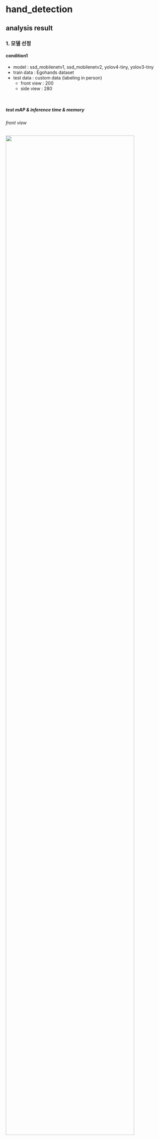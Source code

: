 # hand_detection

## analysis result

### 1. 모델 선정
#### condition1
- model : ssd_mobilenetv1, ssd_mobilenetv2, yolov4-tiny, yolov3-tiny
- train data : Egohands dataset
- test data : custom data (labeling in person)
  - front view : 200
  - side view : 280


<br />

##### test mAP & inference time & memory 
###### front view
<img src="imgs/front_view_result_200.png" width="90%">

###### side view (280 images)
<img src="imgs/side_view_result_280.png" width="90%">

##### validation mAP & inference time & memory (egohand evaluation data(400 images))
<img src="imgs/validation_result.png" width="90%">

<br />

#### 선택 모델
<mark style='background-color: #dcffe4'><b>yolov4-tiny</b></mark>

#### 모델 선정 근거
시간 관계상 open source에서 제공되는 ssdmobilenetv1은 모델 구조와 모델 가중치를 포함하는 .pb 를 그대로 사용하고, ssdmobilenetv2, yolov3-tiny-prn, yolov4-tiny에 대해서는 데이터를 수정하고, model config를 수정하여 직접 학습하였다.
  
validation set은 test data와 유사하기 때문에 높은 mAP를 보였지만, 자체 제작한 test 에서는 모두 성능이 떨어졌다.
그나마 general하게 작동하는 모델이 yolov4-tiny라는 것을 확인할 수 있다. 

yolov4의 경우, 기존의 YOLO에 Bag of freebies, Bag of specials 성능 향상 기법을 추가하고, universal한 feature를 추출하여 학습할 수 있도록 하였기 때문에 이와 같은 결과가 나왔을 것이라 생각한다. 
  
따라서 <mark style='background-color: #dcffe4'>yolov4-tiny</mark>에 다양한 각도의 hand data를 추가하여 fine tuning을 진행해보고자 한다.

<br />
<br />

### 2. 성능 향상 기법 연구 
#### 2-1. dataset 추가 수집 및 비율을 다르게 train & test

##### condition2
- model : yolov4-tiny
- train data : EgoHands dataset, CMU dataset, oxford dataset
- test data : custom data (labeling in person)
  - front view : 200
  - side view : 280

```text
EgoHands , CMU, oxford(train+valid)
(4500 + 1000 + (4000+700)) , (500 + 440 + 800)
- only EgoHands(4500,500)
    - train : 4500 (train.txt)
    - validation : 500 (test.txt)
    - obj.data
    - obj.names
    - yolov4-tiny-custom.cfg

- EgoHands + CMU dataset + oxford = 2:1:2 → dataset을 골고루 섞은 경우 
    - train : 2000 + 1000 + 2000 (train_2_1_2.txt)
    - validation : 500 + 250 + 500 (test_2_1_2.txt)
    - obj_2_1_2.data

- EgoHands + CMU dataset + oxford = 4:1:4  → 데이터 양을 중요시 하는 경우
    - train : 4000 + 1000 + 4000 (train_4_1_4.txt)
    - validation validation :  500+ 200 +600 (test_4_1_4.txt)
    - obj_4_1_4.data

- EgoHands + CMU dataset + oxford = 8:1:4→ 가장 상황과 맞는 EgoHands dataset을 많이 활용하고 싶은 경우
    - train : 4000 + 500 + 2000 (train_8_1_4.txt)
    - validation validation : 500 + 100 + 300 (test_8_1_4.txt)
    - obj_8_1_4.data
```

##### test mAP
<img src="imgs/add_dataset_result.png" width="90%">

<br />

##### 결과 분석
CMU, oxford data를 추가하여 데이터를 다양하게 하였기 때문에 front view, side view에서 눈에 띄게 성능이 향상된 것을 확인할 수 있다.

egohand:CMU:oxford=2:1:2의 경우, 기존 모델과 데이터의 양은 비슷하지만, real domain data들이 추가되었기 때문에 데이터의 다양성으로 기존보다 front view에서 10%, side view에서 20%의 성능을 향상시킬 수 있었다.

egohand:CMU:oxford=4:1:4의 경우, 가장 데이터가 많은 모델이다. side view data가 추가되어 side view에서는 20% 성능을 향상시켰지만, front view data에서는 드라마틱한 성장을 보이지 못하였다. 이를 통해, 데이터의 수가 무조건 많은 것보다 데이터의 품질(다양성)이 중요하다는 것을 알 수 있다.

egohand:CMU:oxford=8:1:4의 경우, front view에서는 약 5%의 향상을 보이고, side view에서는 18%의 성능 향상을 보여주었다. Egohand data가 시험 환경과 비슷할 것이라고 예측하여 Egohands 데이터 비율을 많이 한 것으로, 실제로 Front view에서 가장 높은 mAP를 보여준 것을 확인할 수 있다. 

EgoHands:CMU:oxford 2:1:2과 8:1:4가 성능이 비슷하여, real time WebCamera로 실험해보았다. 그 결과 yolov4-tiny_2_1_2가 background error를 덜 인식하므로 <mark style='background-color: #dcffe4'>yolov4-tiny_2_1_2</mark>를 선택하기로 하였다.

<br />

#### 2-2. 최적의 dataset에서 Bag of Freebies, Bag of specials 적용
##### condition3
- model : yolov4-tiny
- train data : EgoHands dataset, CMU dataset, oxford dataset = 2:1:2
- test data : custom data (labeling in person)
  - front view : 200
  - side view : 280



<br />
<br />
<br />

## structure
```
.
├── README.md
├── dataset
│   ├── custom
│   │   ├── front_view
│   │   ├── images
│   │   ├── side_view
│   │   ├── ssd_annotations
│   │   ├── test_annotations
│   │   ├── yolo_annotations
│   │   ├── images.txt
│   │   └── xml2txt.py
│   ├── egohand
│   │   ├── egohands_data (will be removed)
│   │   │   ├── _LABELLED_SAMPLES
│   │   ├── images
│   │   ├── mat2txt.py
│   │   ├── ssd_annotations
│   │   ├── temp_annotations
│   │   └── yolo_annotations
│   ├── raw_custom
│   │   ├── video
│   │   └── video2image.py
│   ├── csv2txt.py 
│   ├── tests
│   ├── train
│   └── make_dataset_txt.py
├── modules
│   ├── models
│   │   ├── ssdmobilenetv1
│   │   ├── ssdmobilenetv2
│   │   ├── yolov3-tiny
│   │   └── yolov4-tiny
│   ├── ssd_utils.py
│   └── yolo_utils.py
├── train
│   ├── ssdmobilenetv2
│   ├── yolov3-tiny
│   └── yolov4-tiny
├── valid_result
│   ├── ssdmobilenetv1
│   ├── ssdmobilenetv2
│   ├── yolov3-tiny
│   └── yolov4-tiny
├── test_result
│   ├── test_2_1_2
│   ├── test_4_1_4
│   ├── test_8_1_4
│   └── test_only_egohand
├── demo.py
├── evaluate_mAP.py
├── model.py
├── test.py
├── requirements.txt
├── README.md
└── venv
```

### custom dataset 
- situation : each 5 people, 2 view points(front, side)
  - front view (100 images)
    - main action
      - writing
      - shaking
      - more actions ... (TBD)

  - side view (280 images)
    - main action
      - chining
      - drinking
      - shaking
      - streching
      - stroking
      - writing


## How to test?
0. 환경 구축 
 0-1. virtualenv 환경 구축
 ```bash
 $ cd hand_detection/
 $ virtualenv --python=3.7 venv
 $ source venv/bin/activate
 ```
 0-2. requirements.txt 설치
 ```bash
 $ pip install -r requirements.txt
 ```

<br />

1. test dataset 준비
  * custom dataset(.xml -> .txt)
    * video -> image
    raw_custom에 video 추가하기 
    ```bash
    $ cd raw_custom
    $ python video2image.py --video_dir videos
    ```

    * .xml label 생성 
    https://github.com/tzutalin/labelImg tool 활용 

    * cf ) make validation set or test set for calculate mAP (.xml-> .txt)
    <'class_name'> <'x_min'> <'y_min'> <'x_max'> <'y_max'>
    ```bash
    $ cd dataset/custom
    $ python xml2txt.py --mode test
    ```

cf ) how to get pretrained .weights?


2. test or demo

* test : get inference time for sec/per image, get mAP
* demo : show detect result through opencv window
```bash
python test.py --eval_data dataset/{test dir}--ObjectDetection yolov4-tiny --mode {check under txt}
python demo.py --eval_data dataset/{test dir}--ObjectDetection yolov4-tiny --mode {check under txt}
```
```txt
argument
[--eval_data] : test dataset path
[--ObjectDetection] : ssdmobilenetv1 | ssd_mobilenetv2 | yolov4-tiny | yolov3-tiny 
[--mode] : 1_0_0 | 2_1_2 | 4_1_4 | 8_1_4 -> yolov4-tiny dataset 비중 (egohands : CMU : oxford)
```
``` txt
  모듈로 embeded 함 
  test : ssdmobilenetv1 | ssd_mobilenetv2 | yolov4-tiny | yolov3-tiny 
  demo : ssdmobilenetv1 | ssd_mobilenetv2 | yolov4-tiny | yolov3-tiny | google mediapipe palm detection
  결과는 test/{model_name}에 저장되도록 한다.
```

<br />

## How to train ? What is method ?
### train code
* ssdmobilenetv2 : [how to train ssdmobilenetv2](train/ssdmobilenetv2)
* yolov3-tiny : [how to train yolov3-tiny](train/yolov3-tiny)
* yolov4-tiny : [how to train yolov4-tiny](train/yolov4-tiny)


## How to train with data & fine tuning (ft. yolov4-tiny)?
### dataset 비율 다양하게 실험하기

1. dataset 준비
-> 전처리 및 data split

```txt
<class> <x_center> <y_center> <width> <height> (0~1 사이의 값으로 변환도 필요)
```  

  1-1. egohand dataset
   * .mat -> .txt
   ```bash
   $ cd dataset/egohand
   $ python mat2txt.py
   ```
  
   1-2. CMU dataset (keypoint -> txt)
  ```bash
    # 1-1. CMU로 directory change
    $ cd dataset/CMUdataset
    
    # 1-2. 원하는 keypoint 파일 .json -> .txt
    # l,r 구분 지우고 .txt 파일 저장되도록 함
    $ python keypoint2bbox.py --dataset_path {keypoint dataset path} --mode {train/test}
    
    # 1-3. train.txt, test.txt 생성
    $ python split_train_test.py
  ```


   1-3.  oxford data (.mat -> yolo annotation .txt)
  ```bash
    # 2-1. oxford로 directory change
    $ cd dataset/oxford

    # 2-2. .mat -> .txt 좌표 yolo 형식으로 수정
    $ python singlemat2txt.py --mode {training/valiation/test}

    # 2-3. train.txt, test.txt 생성
    $ python split_train_test.py
  ```

2. train, test 비율 정해주기 
이는 random으로 split 및 순서를 shuffling할 수 있도록 설계하였다.
[Go to method of split](#condition2)
```bash
# 비율에 따라 다르게 train.txt, test.txt 파일 생성
$ cd dataset/
$ python make_dataset_txt.py --mode {train/test} --ratio {2_1_2/4_1_4/8_1_4}
```

<br />



#### reference
* dataset
  - EgoHands
  http://vision.soic.indiana.edu/projects/egohands/
  - CMU dataset
  http://domedb.perception.cs.cmu.edu/handdb.html
  - oxford
  https://www.robots.ox.ac.uk/~vgg/data/hands/

* data labeling
  - https://github.com/tzutalin/labelImg
  
* data augmentation (But not use in this experiment)
  - https://github.com/Paperspace/DataAugmentationForObjectDetection  

* model
  - ssd_mobilenetv1
  https://github.com/victordibia/handtracking
  - ssd_mobilenetv2
  https://github.com/tensorflow/models
  - yolov3, yolov4
  https://github.com/AlexeyAB/darknet
  https://github.com/cansik/yolo-hand-detection 
  - google mediapipe palm detection
  https://github.com/google/mediapipe 

* evaluate mAP
    https://github.com/Cartucho/mAP